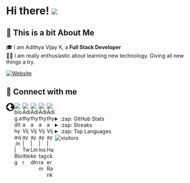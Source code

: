 # Hi there! <img src="https://media.giphy.com/media/hvRJCLFzcasrR4ia7z/giphy.gif" width="29px">

## 🚀 This is a bit About Me

🎓 I am Adithya Vijay K, a **Full Stack Developer** <br />
👨‍💻 I am really enthusiastic about learning new technology. Giving all new things a try.

[![Website](https://img.shields.io/website?label=adithyavj.in&style=for-the-badge&url=https%3A%2F%2Fadithyavj.in)](https://adithyavj.in)
## 🔗 Connect with me

[<img align="left" alt="adithyavj.in" width="22px" src="https://raw.githubusercontent.com/iconic/open-iconic/master/svg/globe.svg" />][website]
[<img align="left" alt="blog.adithyavj.in | Blog" width="22px" src="https://cdn.jsdelivr.net/npm/simple-icons@v3/icons/blogger.svg" />][blog]
[<img align="left" alt="Adithya Vijay | Twitter" width="22px" src="https://cdn.jsdelivr.net/npm/simple-icons@v3/icons/twitter.svg" />][twitter]
[<img align="left" alt="Adithya Vijay | LinkedIn" width="22px" src="https://cdn.jsdelivr.net/npm/simple-icons@v3/icons/linkedin.svg" />][linkedin]
[<img align="left" alt="Adithya Vijay | Instagram" width="22px" src="https://cdn.jsdelivr.net/npm/simple-icons@v3/icons/instagram.svg" />][instagram]
[<img align="left" alt="Adithya Vijay | HackerRank" width="22px" src="https://cdn.jsdelivr.net/npm/simple-icons@v3/icons/hackerrank.svg" />][hackerrank]

<br />
<br />

<details>
    <summary>:zap: GitHub Stats </summary>
    <img align="center" src="https://github-readme-stats.vercel.app/api?username=adithyavj&show_icons=true&hide_border=true&locale=en&count_private=true" alt="Adithya Vijay's GitHub Stats">
</details>
<details>
    <summary>:zap: Streaks </summary>
    <img align="center" src="https://github-readme-streak-stats.herokuapp.com/?user=adithyavj&" alt="Adithya's coding streak" />
</details>
<details>
    <summary>:zap: Top Languages </summary>
    <img align="center" src="https://github-readme-stats.vercel.app/api/top-langs/?username=adithyavj" alt="Adithya's Top languages"/>
</details>
<img align="center" src="https://visitor-badge.laobi.icu/badge?page_id=adithyavj.adithyavj" alt="visitors">

[website]: https://adithyavj.in
[blog]: https://blog.adithyavj.in
[linkedin]: https://www.linkedin.com/in/adithyavijayk
[twitter]: https://twitter.com/adithyavj
[instagram]: https://www.instagram.com/adithyavj
[hackerrank]: https://www.hackerrank.com/adithyavj
